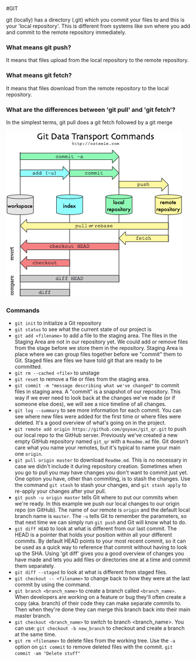 #GIT

git (locally) has a directory (.git) which you commit your files to
and this is your 'local repository'. This is different from systems
like svn where you add and commit to the remote repository
immediately.

### What means git push?

It means that files upload from the local repository to the remote repository.

### What means git fetch?

It means that files download from the remote repository to the local repository.

### What are the differences between 'git pull' and 'git fetch'?

In the simplest terms, git pull does a git fetch followed by a git merge

![Git Transport Commands](GITtransportcmd.png)

### Commands

- `git init` to initialize a Git repository
- `git status` to see what the current state of our project is
- `git add <filename>` to add a file to the staging area. The files in
  the Staging Area are not in our repository yet. We could add or
  remove files from the stage before we store them in the
  repository. Staging Area is place where we can group files together
  before we "commit" them to Git. Staged files are files we have told
  git that are ready to be committed.
- `git rm --cached <file>` to unstage
- `git reset` <filename> to remove a file or files from the staging area.
- `git commit -m "message describing what we've changed"` to commit
  files in staging area. A "commit" is a snapshot of our
  repository. This way if we ever need to look back at the changes
  we've made (or if someone else does), we will see a nice timeline of
  all changes.  
- `git log --summary` to see more information for each commit. You can
  see where new files were added for the first time or where files
  were deleted. It's a good overview of what's going on in the
  project.  
- `git remote add origin https://github.com/goyoac/git_qr.git` to push
 our local repo to the GitHub server. Previously we've created a new
 empty GitHub repository named `git_qr` with a `Readme.md` file. Git
 doesn't care what you name your remotes, but it's typical to name
 your main one `origin`.  
- `git pull origin master` to download `Readme.md`. This is no
  necessary in case we didn't include it during repository
  creation. Sometimes when you go to pull you may have changes you
  don't want to commit just yet. One option you have, other than
  commiting, is to stash the changes.  Use the command `git stash` to
  stash your changes, and `git stash apply` to re-apply your changes
  after your pull.
- `git push -u origin master` tells Git where to put our commits when
  we're ready. In this example we push our local changes to our origin
  repo (on GitHub). The name of our remote is `origin` and the default
  local branch name is `master`. The `-u` tells Git to remember the
  parameters, so that next time we can simply run `git push` and Git
  will know what to do.  
- `git diff HEAD` to look at what is different from our last
  commit. The HEAD is a pointer that holds your position within all
  your different commits. By default HEAD points to your most recent
  commit, so it can be used as a quick way to reference that commit
  without having to look up the SHA.  Using 'git diff' gives you a
  good overview of changes you have made and lets you add files or
  directories one at a time and commit them separately.  
- `git diff --staged` to look at what is different from staged files.  
- `git checkout -- <filename>` to change back to how they were at the
  last commit by using the command.  
- `git branch <branch_name>` to create a branch called
  `<branch_name>`. When developers are working on a feature or bug
  they'll often create a copy (aka. branch) of their code they can
  make separate commits to. Then when they're done they can merge this
  branch back into their main master branch.  
- `git checkout <branch_name>` to switch to branch <branch_name>. You
can use: `git checkout -b new_branch` to checkout and create a branch
at the same time.  
- `git rm <filename>` to delete files from the working tree. Use the
  `-a` option on `git commit` to remove deleted files with the
  commit. `git commit -am "Delete stuff"`  



  
  

